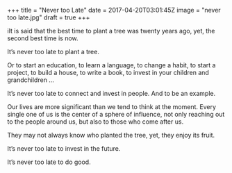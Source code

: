 +++
title = "Never too Late"
date = 2017-04-20T03:01:45Z
image = "never too late.jpg"
draft = true
+++


iIt is said that the best time to plant a tree was twenty years ago, 
yet, the second best time is now. 

It’s never too late to plant a tree.

Or to start an education, to learn a language, to change a habit, to start a project, to build a house, to write a book, to invest in your children and grandchildren …

It’s never too late to connect and invest in people. And to be an example.

Our lives are more significant than we tend to think at the moment. Every single one of us is the center of a sphere of influence, not only reaching out to the people around us, but also to those who come after us.

They may not always know who planted the tree, yet, they enjoy its fruit. 

It’s never too late to invest in the future.

It’s never too late to do good.